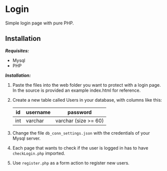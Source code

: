 # Login
Simple login page with pure PHP.

## Installation
***Requisites:***
 - Mysql
 - PHP

***Installation:***
 1. Paste the files into the web folder you want to protect with a login
    page. In the source is provided an example index.html for reference.
 2. Create a new table called Users in your database, with columns like this:


    | id  | username | password             |
    |-----|----------|----------------------|
    | int | varchar  | varchar (size >= 60) |


 3. Change the file `db_conn_settings.json` with the credentials of your Mysql server.
 4. Each page that wants to check if the user is  logged in has to have `checkLogin.php` imported.
 5. Use `register.php` as a form action to register new users.
